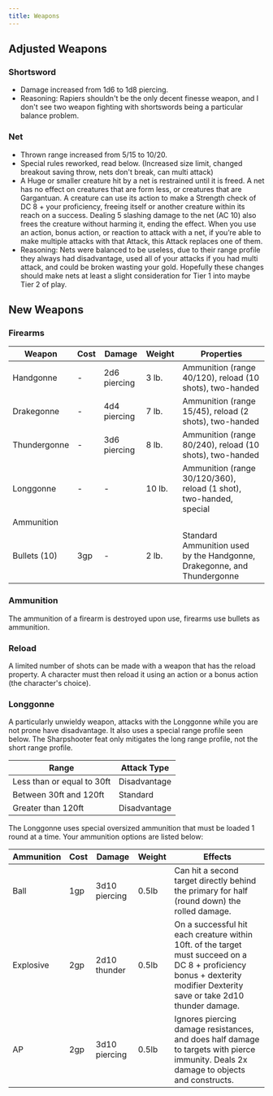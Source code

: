 ```yaml
---
title: Weapons
---
```


## Adjusted Weapons

### Shortsword
- Damage increased from 1d6 to 1d8 piercing.
- Reasoning: Rapiers shouldn't be the only decent finesse weapon, and I don't see two weapon fighting with shortswords being a particular balance problem.

### Net
- Thrown range increased from 5/15 to 10/20.
- Special rules reworked, read below. (Increased size limit, changed breakout saving throw, nets don't break, can multi attack)
- A Huge or smaller creature hit by a net is restrained until it is freed. A net has no effect on creatures that are form less, or creatures that are Gargantuan. A creature can use its action to make a Strength check of DC 8 + your proficiency, freeing itself or another creature within its reach on a success. Dealing 5 slashing damage to the net (AC 10) also frees the creature without harming it, ending the effect. When you use an action, bonus action, or reaction to attack with a net, if you’re able to make multiple attacks with that Attack, this Attack replaces one of them.
- Reasoning: Nets were balanced to be useless, due to their range profile they always had disadvantage, used all of your attacks if you had multi attack, and could be broken wasting your gold. Hopefully these changes should make nets at least a slight consideration for Tier 1 into maybe Tier 2 of play.

## New Weapons

### Firearms
| Weapon | Cost | Damage | Weight | Properties |
| ----------- | ----------- | ----------- | ----------- | ----------- |
| Handgonne | - | 2d6 piercing | 3 lb. | Ammunition (range 40/120), reload (10 shots), two-handed |
| Drakegonne | - | 4d4 piercing | 7 lb. | Ammunition (range 15/45), reload (2 shots), two-handed |
| Thundergonne | - | 3d6 piercing | 8 lb. | Ammunition (range 80/240), reload (10 shots), two-handed |
| Longgonne | - | - | 10 lb. | Ammunition (range 30/120/360), reload (1 shot), two-handed, special |
| Ammunition |
| Bullets (10) | 3gp | - | 2 lb. | Standard Ammunition used by the Handgonne, Drakegonne, and Thundergonne |

### Ammunition
The ammunition of a firearm is destroyed upon use, firearms use bullets as ammunition.

### Reload
A limited number of shots can be made with a weapon that has the reload property. A character must then reload it using an action or a bonus action (the character's choice).

### Longgonne
A particularly unwieldy weapon, attacks with the Longgonne while you are not prone have disadvantage. It also uses a special range profile seen below. The Sharpshooter feat only mitigates the long range profile, not the short range profile.

| Range | Attack Type |
| ----------- | ----------- |
| Less than or equal to 30ft | Disadvantage |
| Between 30ft and 120ft | Standard |
| Greater than 120ft | Disadvantage |

The Longgonne uses special oversized ammunition that must be loaded 1 round at a time. Your ammunition options are listed below:

| Ammunition | Cost | Damage | Weight | Effects |
| ----------- | ----------- | ----------- | ----------- | ----------- |
| Ball | 1gp | 3d10 piercing | 0.5lb | Can hit a second target directly behind the primary for half (round down) the rolled damage. |
| Explosive | 2gp | 2d10 thunder | 0.5lb | On a successful hit each creature within 10ft. of the target must succeed on a DC 8 + proficiency bonus + dexterity modifier Dexterity save or take 2d10 thunder damage. |
| AP | 2gp | 3d10 piercing | 0.5lb | Ignores piercing damage resistances, and does half damage to targets with pierce immunity. Deals 2x damage to objects and constructs. |
